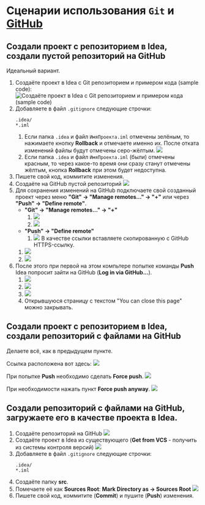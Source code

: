 # Сценарии использования `Git` и [GitHub](https://github.com)

## Создали проект с репозиторием в Idea, создали пустой репозиторий на GitHub

Идеальный вариант.

1. Создаёте проект в Idea с Git репозиторием и примером кода (sample code):
   ![Создаёте проект в Idea с Git репозиторием и примером кода (sample code)](img/project.png)
2. Добавляете в файл `.gitignore` следующие строчки:
   ```
   .idea/
   *.iml
   ```
   1. Если папка `.idea` и файл `ИмяПроекта.iml` отмечены зелёным, то нажимаете кнопку **Rollback** и отмечаете именно их. После отката изменений файлы будут отмечены серо-жёлтым.
   ![](img/rollback.png)
   1. Если папка `.idea` и файл `ИмяПроекта.iml` (были) отмечены красным, то через какое-то время они сразу станут отмечены жёлтым, кнопка **Rollback** при этом будет недоступна.
3. Пишете свой код, коммитите изменения.
4. Создаёте на GitHub пустой репозиторий
   ![](img/empty_github_repo.png)
5. Для сохранения изменений на GitHub подключаете свой созданный проект через меню **"Git" -> "Manage remotes..." -> "+"** или через **"Push" -> "Define remote"**.
   - **"Git" -> "Manage remotes..." -> "+"**
      1. ![](img/Git-Manage_remotes.png)
      2. ![](img/add_remote.png)
   - **"Push" -> "Define remote"**
      1. ![](img/Push-Define_remote.png)
   В качестве ссылки вставляете скопированную с GitHub HTTPS-ссылку.
   1. ![](img/empty_github_repo_link.png)
   2. ![](img/define_remote.png)
6. После этого при первой на этом компьтере попытке команды **Push** Idea попросит зайти на GitHub (**Log in via GitHub...**).
   1. ![](img/idea-github.png)
   2. ![](img/jetbrains.png)
   3. ![](img/github-jetbrains.png)
   4. Открывшуюся страницу с текстом "You can close this page" можно закрывать.

## Создали проект с репозиторием в Idea, создали репозиторий **с файлами** на GitHub

Делаете всё, как в предыдущем пункте.

Ссылка расположена вот здесь:
![](img/github_repo_link.png)

При попытке **Push** необходимо сделать **Force push**.
![](img/force_push.png)

При необходимости нажать пункт **Force push anyway**.
![](img/force_push_anyway.png)

## Создали репозиторий с файлами на GitHub, загружаете его в качестве проекта в Idea.

1. Создаёте репозиторий на GitHub
   ![](img/github_repo.png)
2. Создаёте проект в Idea из существующего (**Get from VCS** - получить из системы контроля версий)
   ![](img/get_from_vcs.png)
3. Добавляете в файл `.gitignore` следующие строчки:
   ```
   .idea/
   *.iml
   ```
4. Создаёте папку **src**.
5. Помечаете её как **Sources Root**:
   **Mark Directory as -> Sources Root**
   ![](img/mark_as-Sources_root.png)
6. Пишете свой код, коммитите (**Commit**) и пушите (**Push**) изменения.
